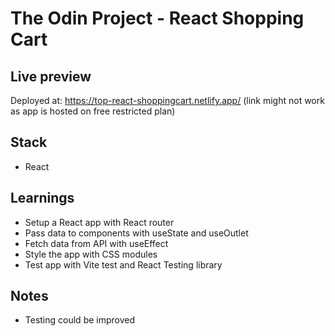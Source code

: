 # The Odin Project - React Shopping Cart

## Live preview
Deployed at: https://top-react-shoppingcart.netlify.app/
(link might not work as app is hosted on free restricted plan)

## Stack
- React

## Learnings
- Setup a React app with React router
- Pass data to components with useState and useOutlet
- Fetch data from API with useEffect
- Style the app with CSS modules
- Test app with Vite test and React Testing library

## Notes
- Testing could be improved
  
